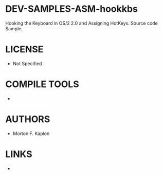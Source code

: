 # DEV-SAMPLES-ASM-hookkbs
 Hooking the Keyboard in OS/2 2.0 and Assigning HotKeys. Source code Sample. 

LICENSE
===============
* Not Specified

COMPILE TOOLS
===============
* 
 
AUTHORS
===============
* Morton F. Kaplon

LINKS
===============
* 
